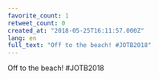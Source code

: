 ```yaml
---
favorite_count: 1
retweet_count: 0
created_at: "2018-05-25T16:11:57.000Z"
lang: en
full_text: "Off to the beach! #JOTB2018"
---
```


Off to the beach! #JOTB2018
